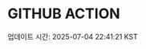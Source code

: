 # GITHUB ACTION
  <!-- START_UPDATED_TIME -->
  업데이트 시간: 2025-07-04 22:41:21 KST
  <!-- END_UPDATED_TIME -->
